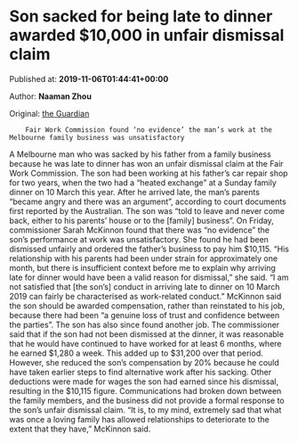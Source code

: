 
# Son sacked for being late to dinner awarded $10,000 in unfair dismissal claim

Published at: **2019-11-06T01:44:41+00:00**

Author: **Naaman Zhou**

Original: [the Guardian](https://www.theguardian.com/australia-news/2019/nov/06/son-sacked-for-being-late-to-dinner-awarded-10000-in-unfair-dismissal-claim)


        Fair Work Commission found ‘no evidence’ the man’s work at the Melbourne family business was unsatisfactory
      
A Melbourne man who was sacked by his father from a family business because he was late to dinner has won an unfair dismissal claim at the Fair Work Commission.
The son had been working at his father’s car repair shop for two years, when the two had a “heated exchange” at a Sunday family dinner on 10 March this year.
After he arrived late, the man’s parents “became angry and there was an argument”, according to court documents first reported by the Australian. The son was “told to leave and never come back, either to his parents’ house or to the [family] business”.
On Friday, commissioner Sarah McKinnon found that there was “no evidence” the son’s performance at work was unsatisfactory. She found he had been dismissed unfairly and ordered the father’s business to pay him $10,115.
“His relationship with his parents had been under strain for approximately one month, but there is insufficient context before me to explain why arriving late for dinner would have been a valid reason for dismissal,” she said.
“I am not satisfied that [the son’s] conduct in arriving late to dinner on 10 March 2019 can fairly be characterised as work-related conduct.”
McKinnon said the son should be awarded compensation, rather than reinstated to his job, because there had been “a genuine loss of trust and confidence between the parties”.
The son has also since found another job.
The commissioner said that if the son had not been dismissed at the dinner, it was reasonable that he would have continued to have worked for at least 6 months, where he earned $1,280 a week. This added up to $31,200 over that period.
However, she reduced the son’s compensation by 20% because he could have taken earlier steps to find alternative work after his sacking.
Other deductions were made for wages the son had earned since his dismissal, resulting in the $10,115 figure.
Communications had broken down between the family members, and the business did not provide a formal response to the son’s unfair dismissal claim.
“It is, to my mind, extremely sad that what was once a loving family has allowed relationships to deteriorate to the extent that they have,” McKinnon said.
